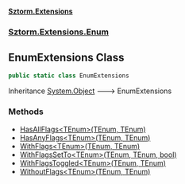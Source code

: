 #### [Sztorm.Extensions](./index.md 'index')
### [Sztorm.Extensions.Enum](./Sztorm-Extensions-Enum.md 'Sztorm.Extensions.Enum')
## EnumExtensions Class
```csharp
public static class EnumExtensions
```
Inheritance [System.Object](https://docs.microsoft.com/en-us/dotnet/api/System.Object 'System.Object') &#129106; EnumExtensions  
### Methods
- [HasAllFlags&lt;TEnum&gt;(TEnum, TEnum)](./Sztorm-Extensions-Enum-EnumExtensions-HasAllFlags-TEnum-(TEnum_TEnum).md 'Sztorm.Extensions.Enum.EnumExtensions.HasAllFlags&lt;TEnum&gt;(TEnum, TEnum)')
- [HasAnyFlags&lt;TEnum&gt;(TEnum, TEnum)](./Sztorm-Extensions-Enum-EnumExtensions-HasAnyFlags-TEnum-(TEnum_TEnum).md 'Sztorm.Extensions.Enum.EnumExtensions.HasAnyFlags&lt;TEnum&gt;(TEnum, TEnum)')
- [WithFlags&lt;TEnum&gt;(TEnum, TEnum)](./Sztorm-Extensions-Enum-EnumExtensions-WithFlags-TEnum-(TEnum_TEnum).md 'Sztorm.Extensions.Enum.EnumExtensions.WithFlags&lt;TEnum&gt;(TEnum, TEnum)')
- [WithFlagsSetTo&lt;TEnum&gt;(TEnum, TEnum, bool)](./Sztorm-Extensions-Enum-EnumExtensions-WithFlagsSetTo-TEnum-(TEnum_TEnum_bool).md 'Sztorm.Extensions.Enum.EnumExtensions.WithFlagsSetTo&lt;TEnum&gt;(TEnum, TEnum, bool)')
- [WithFlagsToggled&lt;TEnum&gt;(TEnum, TEnum)](./Sztorm-Extensions-Enum-EnumExtensions-WithFlagsToggled-TEnum-(TEnum_TEnum).md 'Sztorm.Extensions.Enum.EnumExtensions.WithFlagsToggled&lt;TEnum&gt;(TEnum, TEnum)')
- [WithoutFlags&lt;TEnum&gt;(TEnum, TEnum)](./Sztorm-Extensions-Enum-EnumExtensions-WithoutFlags-TEnum-(TEnum_TEnum).md 'Sztorm.Extensions.Enum.EnumExtensions.WithoutFlags&lt;TEnum&gt;(TEnum, TEnum)')
